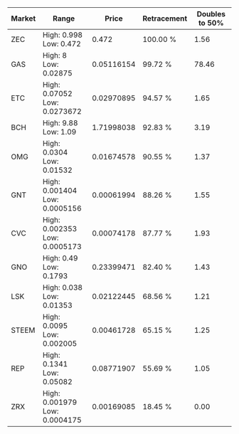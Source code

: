 | Market | Range | Price| Retracement | Doubles to 50% |
| --- | --- | --- | --- | --- |
| ZEC | High: 0.998<br />Low: 0.472 | 0.472 | 100.00 % | 1.56 |
| GAS | High: 8<br />Low: 0.02875 | 0.05116154 | 99.72 % | 78.46 |
| ETC | High: 0.07052<br />Low: 0.0273672 | 0.02970895 | 94.57 % | 1.65 |
| BCH | High: 9.88<br />Low: 1.09 | 1.71998038 | 92.83 % | 3.19 |
| OMG | High: 0.0304<br />Low: 0.01532 | 0.01674578 | 90.55 % | 1.37 |
| GNT | High: 0.001404<br />Low: 0.0005156 | 0.00061994 | 88.26 % | 1.55 |
| CVC | High: 0.002353<br />Low: 0.0005173 | 0.00074178 | 87.77 % | 1.93 |
| GNO | High: 0.49<br />Low: 0.1793 | 0.23399471 | 82.40 % | 1.43 |
| LSK | High: 0.038<br />Low: 0.01353 | 0.02122445 | 68.56 % | 1.21 |
| STEEM | High: 0.0095<br />Low: 0.002005 | 0.00461728 | 65.15 % | 1.25 |
| REP | High: 0.1341<br />Low: 0.05082 | 0.08771907 | 55.69 % | 1.05 |
| ZRX | High: 0.001979<br />Low: 0.0004175 | 0.00169085 | 18.45 % | 0.00 |
